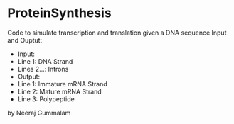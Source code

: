 # ProteinSynthesis
Code to simulate transcription and translation given a DNA sequence
Input and Ouptut:
* Input:
*	Line 1: DNA Strand
* 	Lines 2...: Introns
* Output:
*	Line 1: Immature mRNA Strand
*	Line 2: Mature mRNA Strand
*	Line 3: Polypeptide

by Neeraj Gummalam
